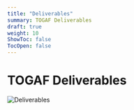 ```yaml
---
title: "Deliverables"
summary: TOGAF Deliverables
draft: true
weight: 10
ShowToc: false
TocOpen: false
---
```


# TOGAF Deliverables

![Deliverables](/images/architecture/togaf/admArtifacts.png)